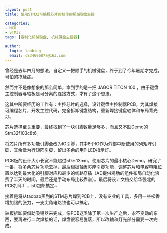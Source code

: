 ```yaml
---
layout: post
title: 使用STM32可编程芯片的制作的机械键盘主控

categories:
- MCU
- STM32
tags: [客制化机械键盘, 机械键盘主控器]

author:
  login: lanbing
  email: c834606877@163.com
---
```




曾经是去年四月的想法，自定义一把顺手的机械键盘，终于到了今年暑期才完成，可怕的拖延症。



然而并不是像想象的那么简单，拿到手的是一把 JAGOR TITON 100 ，由于键盘主控制器与轴板是可分离的连接方式，才有了这个想法。



这其中所要经历的工作有：主控芯片的选择，设计键盘主控制器PCB，为其焊接可编程芯片，开发主控代码，完全拆卸键盘结构，重新焊接键盘轴体和布局背光灯。



芯片选择至关重要，最终找到了一块引脚数量足够多，而且又不缺Demo的Stm32f103c8t6。

将芯片所有多功能引脚全改为IO引脚，其中8个IO作为外部中断使用的列矩阵引脚，其余做为行矩阵引脚，留出多余的用作LED指示灯。

 

PCB板的设计大小长宽不能超过50＊13mm，使用芯片的最小核心Demo，研究了一番，将多余芯片功能去掉，最后根据轴板IC座引脚功能，调整芯片和电容电阻位置以达到最大化的引脚对应和最少的线路穿插（AD提供鸡肋的组件布局自动化浪费了半天的时间，最后还是手动布局比较靠谱）。最后将设计文档交给华强北的PCB打印厂，50包邮搞定~



接着是将从taobao买到的STM芯片焊到PCB上，没有专业的工具，多用一些松香增加锡的张力，一支尖角电烙铁也可以搞定。



轴板拆缷要借助吸锡器来完成，像PCB这类除了第一次生产之后，永不变动的东西，要再进行二次焊接的话，焊盘很容易脱落，所以改轴和灯光部分需要一次完成。



